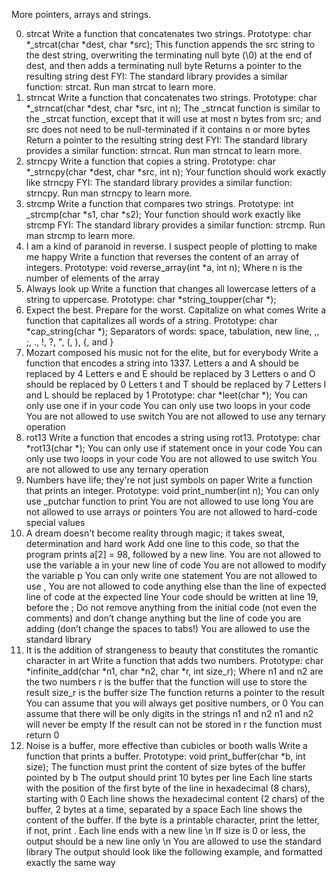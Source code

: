 More pointers, arrays and strings.

0. strcat
Write a function that concatenates two strings.
Prototype: char *_strcat(char *dest, char *src);
This function appends the src string to the dest string, overwriting the terminating null byte (\0) at the end of dest, and then adds a terminating null byte
Returns a pointer to the resulting string dest
FYI: The standard library provides a similar function: strcat. Run man strcat to learn more.
1. strncat
Write a function that concatenates two strings.
Prototype: char *_strncat(char *dest, char *src, int n);
The _strncat function is similar to the _strcat function, except that
it will use at most n bytes from src; and
src does not need to be null-terminated if it contains n or more bytes
Return a pointer to the resulting string dest
FYI: The standard library provides a similar function: strncat. Run man strncat to learn more.
2. strncpy
Write a function that copies a string.
Prototype: char *_strncpy(char *dest, char *src, int n);
Your function should work exactly like strncpy
FYI: The standard library provides a similar function: strncpy. Run man strncpy to learn more.
3. strcmp
Write a function that compares two strings.
Prototype: int _strcmp(char *s1, char *s2);
Your function should work exactly like strcmp
FYI: The standard library provides a similar function: strcmp. Run man strcmp to learn more.
4. I am a kind of paranoid in reverse. I suspect people of plotting to make me happy
Write a function that reverses the content of an array of integers.
Prototype: void reverse_array(int *a, int n);
Where n is the number of elements of the array
5. Always look up
Write a function that changes all lowercase letters of a string to uppercase.
Prototype: char *string_toupper(char *);
6. Expect the best. Prepare for the worst. Capitalize on what comes
Write a function that capitalizes all words of a string.
Prototype: char *cap_string(char *);
Separators of words: space, tabulation, new line, ,, ;, ., !, ?, ", (, ), {, and }
7. Mozart composed his music not for the elite, but for everybody
Write a function that encodes a string into 1337.
Letters a and A should be replaced by 4
Letters e and E should be replaced by 3
Letters o and O should be replaced by 0
Letters t and T should be replaced by 7
Letters l and L should be replaced by 1
Prototype: char *leet(char *);
You can only use one if in your code
You can only use two loops in your code
You are not allowed to use switch
You are not allowed to use any ternary operation
8. rot13
Write a function that encodes a string using rot13.
Prototype: char *rot13(char *);
You can only use if statement once in your code
You can only use two loops in your code
You are not allowed to use switch
You are not allowed to use any ternary operation
9. Numbers have life; they're not just symbols on paper
Write a function that prints an integer.
Prototype: void print_number(int n);
You can only use _putchar function to print
You are not allowed to use long
You are not allowed to use arrays or pointers
You are not allowed to hard-code special values
10. A dream doesn't become reality through magic; it takes sweat, determination and hard work
Add one line to this code, so that the program prints a[2] = 98, followed by a new line.
You are not allowed to use the variable a in your new line of code
You are not allowed to modify the variable p
You can only write one statement
You are not allowed to use ,
    You are not allowed to code anything else than the line of expected line of code at the expected line
    Your code should be written at line 19, before the ;
    Do not remove anything from the initial code (not even the comments)
        and don’t change anything but the line of code you are adding (don’t change the spaces to tabs!)
        You are allowed to use the standard library
11. It is the addition of strangeness to beauty that constitutes the romantic character in art
        Write a function that adds two numbers.
        Prototype: char *infinite_add(char *n1, char *n2, char *r, int size_r);
        Where n1 and n2 are the two numbers
        r is the buffer that the function will use to store the result
        size_r is the buffer size
        The function returns a pointer to the result
        You can assume that you will always get positive numbers, or 0
        You can assume that there will be only digits in the strings n1 and n2
        n1 and n2 will never be empty
        If the result can not be stored in r the function must return 0
12. Noise is a buffer, more effective than cubicles or booth walls
        Write a function that prints a buffer.
        Prototype: void print_buffer(char *b, int size);
        The function must print the content of size bytes of the buffer pointed by b
        The output should print 10 bytes per line
        Each line starts with the position of the first byte of the line in hexadecimal (8 chars), starting with 0
        Each line shows the hexadecimal content (2 chars) of the buffer, 2 bytes at a time, separated by a space
        Each line shows the content of the buffer. If the byte is a printable character, print the letter, if not, print .
        Each line ends with a new line \n
        If size is 0 or less, the output should be a new line only \n
        You are allowed to use the standard library
        The output should look like the following example, and formatted exactly the same way

